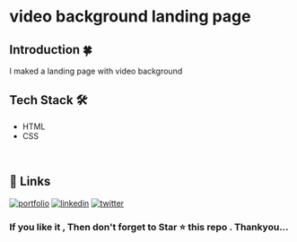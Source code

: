 # video  background landing page


<h2> Introduction 🍀  </h2>
<p> I maked a landing page with video background </p>

  
  
  
  
  
  <h2>Tech Stack 🛠</h3>
  <ul>
    <li>HTML</li>
        <li>CSS</li>

   
  </ul>
  <br>

  
  
## 🔗 Links
[![portfolio](https://img.shields.io/badge/my_portfolio-000?style=for-the-badge&logo=ko-fi&logoColor=white)](https://meeta.dns.army/)
[![linkedin](https://img.shields.io/badge/linkedin-0A66C2?style=for-the-badge&logo=linkedin&logoColor=white)](https://www.linkedin.com/in/meeta-haldar-601b41203/?locale=en_US)
[![twitter](https://img.shields.io/badge/twitter-1DA1F2?style=for-the-badge&logo=twitter&logoColor=white)](https://twitter.com/Meeta_boss)

  
  <h3> If you like it , Then don't forget to Star ⭐ this repo . Thankyou... </h3>
